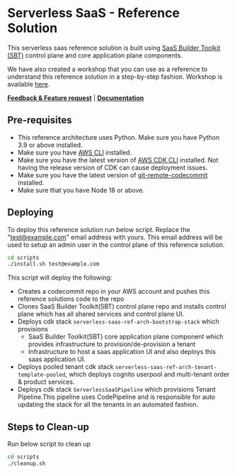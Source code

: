 # Serverless SaaS - Reference Solution

This serverless saas reference solution is built using [SaaS Builder Toolkit (SBT)](https://github.com/awslabs/sbt-aws) control plane and core application plane components.

We have also created a workshop that you can use as a reference to understand this reference solution in a step-by-step fashion. Workshop is available [here](https://github.com/aws-samples/aws-serverless-saas-workshop).

**[Feedback & Feature request](https://www.pulse.aws/survey/EHE3TICQ)** | **[Documentation](DOCUMENTATION.md)**

## Pre-requisites

- This reference architecture uses Python. Make sure you have Python 3.9 or above installed.
- Make sure you have [AWS CLI](https://docs.aws.amazon.com/cli/latest/userguide/cli-chap-install.html) installed.
- Make sure you have the latest version of [AWS CDK CLI](https://docs.aws.amazon.com/cdk/latest/guide/cli.html) installed. Not having the release version of CDK can cause deployment issues.
- Make sure you have the latest version of [git-remote-codecommit](https://docs.aws.amazon.com/codecommit/latest/userguide/setting-up-git-remote-codecommit.html) installed.
- Make sure that you have Node 18 or above.

## Deploying

To deploy this reference solution run below script. Replace the "test@example.com" email address with yours. This email address will be used to setup an admin user in the control plane of this reference solution.

```bash
cd scripts
./install.sh test@example.com
```

This script will deploy the following:

- Creates a codecommit repo in your AWS account and pushes this reference solutions code to the repo
- Clones SaaS Builder Toolkit(SBT) control plane repo and installs control plane which has all shared services and control plane UI.
- Deploys cdk stack `serverless-saas-ref-arch-bootstrap-stack` which provisions
  - SaaS Builder Toolkit(SBT) core application plane component which provides infrastructure to provision/de-provision a tenant
  - Infrastructure to host a saas application UI and also deploys this saas application UI.
- Deploys pooled tenant cdk stack `serverless-saas-ref-arch-tenant-template-pooled`, which deploys cognito userpool and multi-tenant order & product services.
- Deploys cdk stack `ServerlessSaaSPipeline` which provisions Tenant Pipeline.This pipeline uses CodePipeline and is responsible for auto updating the stack for all the tenants in an automated fashion.

## Steps to Clean-up

Run below script to clean up

```bash
cd scripts
./cleanup.sh
```
